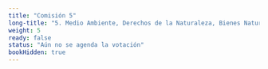```yaml
---
title: "Comisión 5" 
long-title: "5. Medio Ambiente, Derechos de la Naturaleza, Bienes Naturales Comunes y Modelo Económico"
weight: 5
ready: false
status: "Aún no se agenda la votación"
bookHidden: true
---
```

